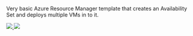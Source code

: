 Very basic Azure Resource Manager template that creates an Availability Set and deploys multiple VMs in to it.

<a href="https://portal.azure.com/#create/Microsoft.Template/uri/https%3A%2F%2Fraw.githubusercontent.com%2Ffouldsy%2Fazure-samples%2Fmaster%2F7%2Favailability-set%2Favailabilityset-template.json" target="_blank">
    <img src="http://azuredeploy.net/deploybutton.png"/>
</a>
<a href="http://armviz.io/#/?load=https%3A%2F%2Fraw.githubusercontent.com%2Ffouldsy%2Fazure-samples%2Fmaster%2F7%2Favailability-set%2Favailabilityset-template.json" target="_blank">
    <img src="http://armviz.io/visualizebutton.png"/>
</a>